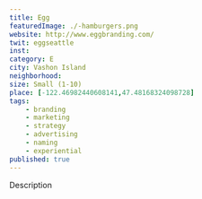 ```yaml
---
title: Egg
featuredImage: ./-hamburgers.png
website: http://www.eggbranding.com/
twit: eggseattle
inst: 
category: E
city: Vashon Island
neighborhood:
size: Small (1-10)
place: [-122.46982440608141,47.48168324098728]
tags:
    - branding
    - marketing
    - strategy
    - advertising
    - naming
    - experiential
published: true
---
```


Description

